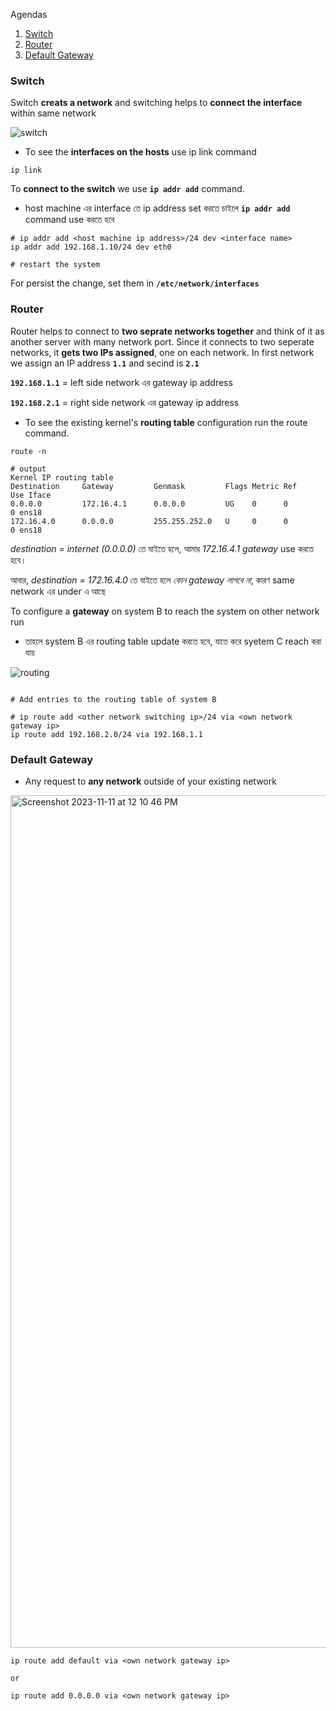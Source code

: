 Agendas

1. [Switch](#switch)
2. [Router](#router)
3. [Default Gateway](#default-gateway)

### Switch

Switch **creats a network** and switching helps to **connect the interface** within same network

![switch](https://github.com/Mohsem35/CKA-Certification/assets/58659448/6aa1f387-12d6-4639-a2c4-f0e2bc277d53)

- To see the **interfaces on the hosts** use ip link command
```shell
ip link
```

To **connect to the switch** we use **`ip addr add`** command. 

- host machine এর interface তে ip address set করতে চাইলে **`ip addr add`** command use করতে হবে 

```shell
# ip addr add <host machine ip address>/24 dev <interface name>
ip addr add 192.168.1.10/24 dev eth0

# restart the system
```

For persist the change, set them in **`/etc/network/interfaces`**


### Router 

Router helps to connect to **two seprate networks together** and think of it as another server with many network port. Since it connects to two seperate networks, it **gets two IPs assigned**, one on each network. In first network we assign an IP address **`1.1`** and secind is **`2.1`**

**`192.168.1.1`** =  left side network এর gateway ip address

**`192.168.2.1`** = right side network এর gateway ip address


- To see the existing kernel's **routing table** configuration run the route command.
```shell
route -n
```


```shell
# output
Kernel IP routing table
Destination     Gateway         Genmask         Flags Metric Ref    Use Iface
0.0.0.0         172.16.4.1      0.0.0.0         UG    0      0        0 ens18
172.16.4.0      0.0.0.0         255.255.252.0   U     0      0        0 ens18
```

_destination = internet (0.0.0.0)_ তে যাইতে হলে, আমার _172.16.4.1 gateway_ use করতে হবে। 

আবার, _destination =  172.16.4.0_  তে যাইতে হলে _কোন gateway লাগবে না_, কারণ same network এর under  এ আছে 



To configure a **gateway** on system B to reach the system on other network run

- তাহলে system B এর routing table update করতে হবে, যাতে করে syetem C reach করা যায়

![routing](https://github.com/Mohsem35/CKA-Certification/assets/58659448/a609eb54-6858-4a9b-9a4d-fbeb9f73b9c9)


```shell

# Add entries to the routing table of system B

# ip route add <other network switching ip>/24 via <own network gateway ip>
ip route add 192.168.2.0/24 via 192.168.1.1
```

###  Default Gateway

- Any request to **any network** outside of your existing network

<img width="1364" alt="Screenshot 2023-11-11 at 12 10 46 PM" src="https://github.com/Mohsem35/CKA-Certification/assets/58659448/971d9186-bd7a-42ec-b039-d25ac12ebfa4">

```shell
ip route add default via <own network gateway ip>

or  

ip route add 0.0.0.0 via <own network gateway ip>
``` 
